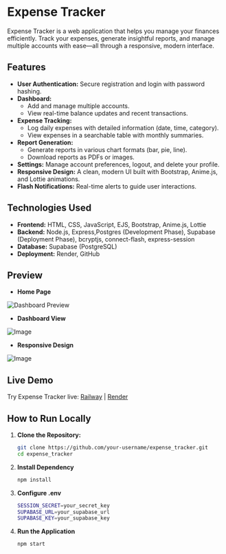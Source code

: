 # Expense Tracker

Expense Tracker is a web application that helps you manage your finances efficiently. Track your expenses, generate insightful reports, and manage multiple accounts with ease—all through a responsive, modern interface.

## Features

- **User Authentication:** Secure registration and login with password hashing.
- **Dashboard:**  
  - Add and manage multiple accounts.  
  - View real-time balance updates and recent transactions.
- **Expense Tracking:**  
  - Log daily expenses with detailed information (date, time, category).  
  - View expenses in a searchable table with monthly summaries.
- **Report Generation:**  
  - Generate reports in various chart formats (bar, pie, line).  
  - Download reports as PDFs or images.
- **Settings:** Manage account preferences, logout, and delete your profile.
- **Responsive Design:** A clean, modern UI built with Bootstrap, Anime.js, and Lottie animations.
- **Flash Notifications:** Real-time alerts to guide user interactions.

## Technologies Used

- **Frontend:** HTML, CSS, JavaScript, EJS, Bootstrap, Anime.js, Lottie
- **Backend:** Node.js, Express,Postgres (Development Phase), Supabase (Deployment Phase), bcryptjs, connect-flash, express-session
- **Database:** Supabase (PostgreSQL)
- **Deployment:** Render, GitHub
## Preview
-  **Home Page**
  
![Dashboard Preview](https://github.com/user-attachments/assets/2982dfc8-84e2-48e5-94ac-51946e0665ed)

- **Dashboard View**
  
![Image](https://github.com/user-attachments/assets/180ebaa2-ccf6-4b52-bcbe-1ac68bcf3b39)

- **Responsive Design**

![Image](https://github.com/user-attachments/assets/0cc75c42-ffdd-46e4-8fca-08dc87a4ba24)

## Live Demo

Try Expense Tracker live: [Railway](https://expensetracker1-production.up.railway.app) | [Render](https://your-expense-tracker.onrender.com)


## How to Run Locally

1. **Clone the Repository:**

   ```bash
   git clone https://github.com/your-username/expense_tracker.git
   cd expense_tracker

2. **Install Dependency**

    ```bash
    npm install

3. **Configure .env**

    ```bash
    SESSION_SECRET=your_secret_key
    SUPABASE_URL=your_supabase_url
    SUPABASE_KEY=your_supabase_key

4. **Run the Application**

    ```bash
    npm start

